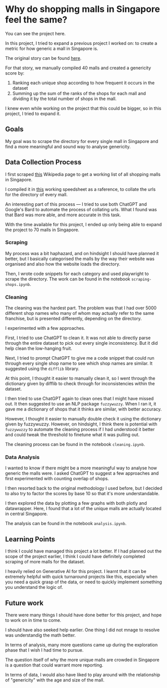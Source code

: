 # Why do shopping malls in Singapore feel the same?

You can see the project here.

In this project, I tried to expand a previous project I worked on: to create a metric for how generic a mall in Singapore is.

The original story can be found [here](https://www.youtube.com/watch?v=Sk0CPkw3gLE).

For that story, we manually compiled 40 malls and created a genericity score by:
1. Ranking each unique shop according to how frequent it occurs in the dataset
2. Summing up the sum of the ranks of the shops for each mall and dividing it by the total number of shops in the mall. 

I knew even while working on the project that this could be bigger, so in this project, I tried to expand it.

## Goals

My goal was to scrape the directory for every single mall in Singapore and find a more meaningful and sound way to analyse genericity.

## Data Collection Process

I first scraped [this](https://en.wikipedia.org/wiki/List_of_shopping_malls_in_Singapore) Wikipedia page to get a working list of all shopping malls in Singapore.

I compiled it in [this](https://docs.google.com/spreadsheets/d/16msvho3iAQKHhmkbKxsmO4RO9kTJ7fuCRvmWkvCpJ7I/edit?usp=sharing) working speedsheet as a raference, to collate the urls for the directory of every mall.

An interesting part of this process — I tried to use both ChatGPT and Google's Bard to automate the process of collating urls. What I found was that Bard was more able, and more accurate in this task.

With the time available for this project, I ended up only being able to expand the project to 70 malls in Singapore.

### Scraping

My process was a bit haphazard, and on hindsight I should have planned it better, but I basically categorised the malls by the way their website was organised and also how the website loads the directory. 

Then, I wrote code snippets for each category and used playwright to scrape the directory. The work can be found in the notebook `scraping-shops.ipynb`.

### Cleaning
The cleaning was the hardest part. The problem was that I had over 5000 different shop names who many of whom may actually refer to the same franchise, but is presented differently, depending on the directory. 

I experimented with a few approaches. 

First, I tried to use ChatGPT to clean it. It was not able to directly parse through the entire dataset to pick out every single inconsistency. But it did help clean the low-hanging fruit. 

Next, I tried to prompt ChatGPT to give me a code snippet that could run through every single shop name to see which shop names are similar. It suggested using the    `difflib` library. 

At this point, I thought it easier to manually clean it, so I went through the dictionary given by difflib to check through for inconsistencies within the dataset.

I then tried to use ChatGPT again to clean ones that I might have missed out. It then suggested to use an NLP package `fuzzywuzzy`. When I ran it, it gave me a dictionary of shops that it thinks are similar, with better accuracy. 

However, I thought it easier to manually double check it using the dictionary given by fuzzywuzzy. However, on hindsight, I think there is potential with `fuzzywuzzy` to automate the cleaning process if I had understood it better and could tweak the threshold to finetune what it was pulling out. 

The cleaning process can be found in the notebook `cleaning.ipynb`.

### Data Analysis
I wanted to know if there might be a more meaningful way to analyse how generic the malls were. I asked ChatGPT to suggest a few approaches and first experimented with counting overlap of shops. 

I then resorted back to the original methodology I used before, but I decided to also try to factor the scores by base 10 so that it's more understandable. 

I then explored the data by plotting a few graphs with both plotly and datawrapper. Here, I found that a lot of the unique malls are actually located in central Singapore. 

The analysis can be found in the notebook `analysis.ipynb`.

## Learning Points
I think I could have managed this project a lot better. If I had planned out the scope of the project earlier, I think I could have definitely completed scraping of more malls for the dataset. 

I heavily relied on Generative AI for this project. I learnt that it can be extremely helpful with quick turnaround projects like this, especially when you need a quick grasp of the data, or need to quickly implement something you understand the logic of. 

## Future work
There were many things I should have done better for this project, and hope to work on in time to come.

I should have also seeked help earlier. One thing I did not mnage to resolve was understandig the math better. 

In terms of analysis, many more questions came up during the exploration phase that I wish I had time to pursue. 

The question itself of why the more unique malls are crowded in Singapore is a question that could warrant more reporting. 

In terms of data, I would also have liked to play around with the relationship of "genericity" with the age and size of the mall. 

